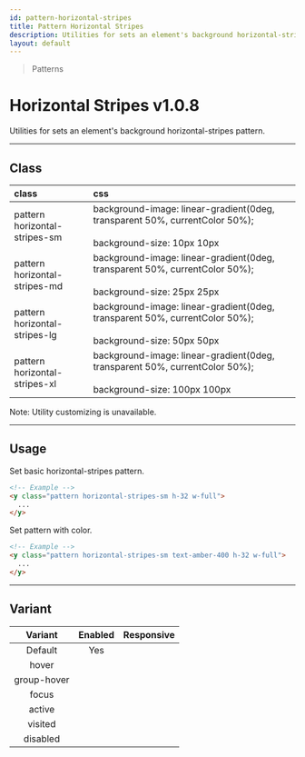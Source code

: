 ```yaml
---
id: pattern-horizontal-stripes
title: Pattern Horizontal Stripes
description: Utilities for sets an element's background horizontal-stripes pattern.
layout: default
---
```


> Patterns

# Horizontal Stripes <span class="ml-1 px-2 py-1 text-sm text-gray-600 bg-gray-300">v1.0.8</span>

Utilities for sets an element's background horizontal-stripes pattern.

---

## Class

| <span class="px-3 py-1 text-white bg-charcoal-100 rounded-full">class</span> | <span class="px-3 py-1 text-white bg-charcoal-100 rounded-full">css</span> | |
|:--|:--|:-:|
| pattern <br> horizontal-stripes-sm | background-image: linear-gradient(0deg, transparent 50%, currentColor 50%); <br><br> background-size: 10px 10px | <y class="pattern horizontal-stripes-sm w-32 h-56"></y> |
| pattern <br> horizontal-stripes-md | background-image: linear-gradient(0deg, transparent 50%, currentColor 50%); <br><br> background-size: 25px 25px | <y class="pattern horizontal-stripes-md w-32 h-56"></y> |
| pattern <br> horizontal-stripes-lg | background-image: linear-gradient(0deg, transparent 50%, currentColor 50%); <br><br> background-size: 50px 50px | <y class="pattern horizontal-stripes-lg w-32 h-56"></y> |
| pattern <br> horizontal-stripes-xl | background-image: linear-gradient(0deg, transparent 50%, currentColor 50%); <br><br> background-size: 100px 100px | <y class="pattern horizontal-stripes-xl w-32 h-56"></y> |

<y class="mx-4 my-4 p-3 border-l-8 border-gray-600 text-sm text-gray-600 bg-gray-200">
  <span class="pr-1 font-semibold">
    Note:
  </span>
  Utility customizing is unavailable.
</y>

---

## Usage

Set basic horizontal-stripes pattern.

<y class="px-4 my-2 mx-auto w-56">
  <y class="pattern horizontal-stripes-sm h-32"></y>
</y>


```html
<!-- Example -->
<y class="pattern horizontal-stripes-sm h-32 w-full">
  ...
</y>
```

Set pattern with color.

<y class="px-4 my-2 mx-auto w-56">
  <y class="pattern horizontal-stripes-sm h-32 text-amber-400"></y>
</y>


```html
<!-- Example -->
<y class="pattern horizontal-stripes-sm text-amber-400 h-32 w-full">
  ...
</y>
```

---

## Variant

| <span class="font-semibold underline">Variant</span> | <span class="font-semibold underline">Enabled</span> | <span class="font-semibold underline">Responsive</span> |
|:-:|:-:|:-:|
| Default | Yes | |
| hover| | |
| group-hover | | |
| focus | | |
| active | | |
| visited | | |
| disabled | | |